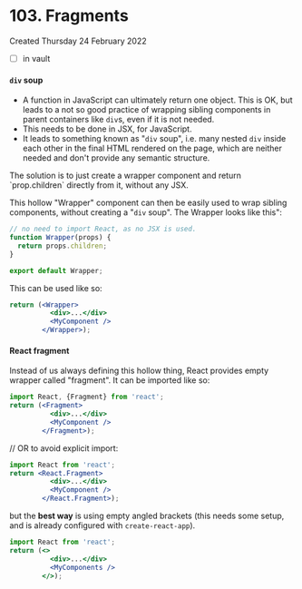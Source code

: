 # 103. Fragments
Created Thursday 24 February 2022
- [ ] in vault

#### `div` soup
- A function in JavaScript can ultimately return one object. This is OK, but leads to a not so good practice of wrapping sibling components in parent containers like `div`s, even if it is not needed.
- This needs to be done in JSX, for JavaScript.
- It leads to something known as "`div` soup", i.e. many nested `div` inside each other in the final HTML rendered on the page, which are neither needed and don't provide any semantic structure.
<html></html>
The solution is to just create a wrapper component and return `prop.children` directly from it, without any JSX.

This hollow "Wrapper" component can then be easily used to wrap sibling components, without creating a "`div` soup". The Wrapper looks like this":
```js
// no need to import React, as no JSX is used.
function Wrapper(props) {
  return props.children;
}

export default Wrapper;
```
This can be used like so:
```jsx
return (<Wrapper>
		  <div>...</div>
		  <MyComponent />
		</Wrapper>);
```

#### React fragment
Instead of us always defining this hollow thing, React provides empty wrapper called "fragment".
It can be imported like so:
```jsx
import React, {Fragment} from 'react';
return (<Fragment>
		  <div>...</div>
		  <MyComponent />
		</Fragment>);
```
// OR to avoid explicit import:
```jsx
import React from 'react';
return <React.Fragment>
		  <div>...</div>
		  <MyComponent />
		</React.Fragment>);
```
but the **best way** is using empty angled brackets (this needs some setup, and is already configured with `create-react-app`).
```jsx
import React from 'react';
return (<>
		  <div>...</div>
		  <MyComponents />
		</>);
```